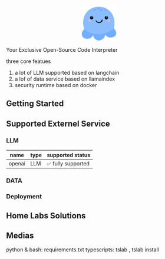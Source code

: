 <p align="center">
<img width="100px" src="./images/octopus_logo.png" align="center"/>

Your Exclusive Open-Source Code Interpreter

three core featues
1. a lot of LLM supported based on langchain
2. a lof of data service based on llamaindex
3. security runtime based on docker

## Getting Started

## Supported Externel Service

### LLM

|name|type|supported status|
|----|----|----------------|
|openai | LLM | ✅ fully supported|

### DATA

### Deployment

## Home Labs Solutions

## Medias
python & bash: requirements.txt
typescripts: tslab , tslab install

